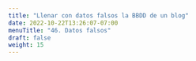 ```yaml
---
title: "Llenar con datos falsos la BBDD de un blog"
date: 2022-10-22T13:26:07-07:00
menuTitle: "46. Datos falsos"
draft: false
weight: 15
---
```



